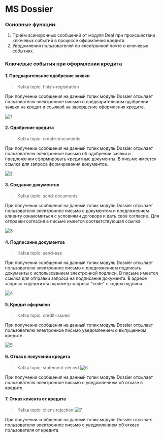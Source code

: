 # MS Dossier
### Основные функции:
1. Приём асинхронных сообщений от модуля Deal при происшествии ключевых событий в процессе оформления кредита.
2. Уведомления пользователей по электронной почте о ключевых событиях.

### Ключевые события при оформлении кредита
#### 1. Предварительное одобрение заявки
> Kafka topic: finish-registration

При получении сообщения на данный топик модуль Dossier отсылает пользователю электронное письмо о предварительном
одобрении заявки на кредит и ссылкой на завершение оформления кредита.

![1](https://github.com/user-attachments/assets/a998e136-17a6-4db5-8905-844c207f13bb)

#### 2. Одобрение кредита
> Kafka topic: create-documents

При получении сообщения на данный топик модуль Dossier отсылает пользователю электронное письмо об одобрении
заявки и предложении сформировать кредитные документы. В письме имеется ссылка для запроса формирования документов.

![2](https://github.com/user-attachments/assets/53c2d218-804c-4257-a4e0-c24b08c8a1ec)

#### 3. Создание документов
> Kafka topic: send-documents

При получении сообщения на данный топик модуль Dossier отсылает пользователю электронное письмо с документом и
предложением клиенту ознакомиться с условиями договора и дать своё согласие. Для отправки согласия в письме имеется
соответствующая ссылка

![3](https://github.com/user-attachments/assets/cb33f3a7-8c78-4935-9294-2ec018031e01)

#### 4. Подписание документов
> Kafka topic: send-ses

При получении сообщения на данный топик модуль Dossier отсылает пользователю электронное письмо с предложением подписать
документы с использованием электронной подписи. В письме имеется ссылка для отправки запроса на подписание документа. В
адресе запроса содержится параметр запроса "code" с кодом подписи.

![4](https://github.com/user-attachments/assets/9034f221-6c40-4a4c-9d76-1ffd72b41f77)

#### 5. Кредит оформлен
> Kafka topic: credit-issued

При получении сообщения на данный топик модуль Dossier отсылает пользователю электронное письмо уведомлением о
выпущенном кредите.

![5](https://github.com/user-attachments/assets/8052bd7e-9bad-48a7-8e20-dc7d6854ed8f)

#### 6. Отказ в получении кредита
> Kafka topic: statement-denied
![6](https://github.com/user-attachments/assets/34d184ff-9514-4532-b210-a6a8ed44d122)

При получении сообщения на данный топик модуль Dossier отсылает пользователю электронное письмо с уведомлением об отказе
в кредите.

#### 7. Отказ клиента от кредита
> Kafka topic: client-rejection
![7](https://github.com/user-attachments/assets/eab21c77-647c-4655-b7c9-c9c80fe2bae5)

При получении сообщения на данный топик модуль Dossier отсылает пользователю электронное письмо с уведомлением об отказе
пользователя от кредита.
